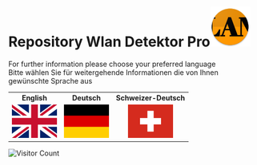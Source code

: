 # Repository Wlan Detektor Pro<img src="./app/src/main/res/mipmap-xxhdpi/ic_launcher.png" height=80 alt="WLAN Detektor Pro" />
<p>For further information please choose your preferred language<br>
Bitte wählen Sie für weitergehende Informationen die von Ihnen gewünschte Sprache aus</p>

<table border="0">
  <tr>
    <td align=center><b>English</b></td>
    <td align=center><b>Deutsch</b></td>
    <td align=center><b>Schweizer-Deutsch</b></td>
    </tr>
  <tr>
    <td align=center><a href="https://klausbuderer.github.io/Wlan-Detektor-App/lang/en/"><img src="app/src/main/assets/github/github_flag_gb-eng.svg" width="90"/></a></td>
    <td align=center><a href="https://klausbuderer.github.io/Wlan-Detektor-App/"><img src="app/src/main/assets/github/github_flag_germany.svg" width="90"/></a></td>
    <td align=center><a href="https://klausbuderer.github.io/Wlan-Detektor-App/"><img src="/app/src/main/assets/github/github_flag_switzerland.svg" width="90"/></a></td>
  </tr>
</table>

![Visitor Count](https://profile-counter.glitch.me/wlandetektorpro/count.svg)
